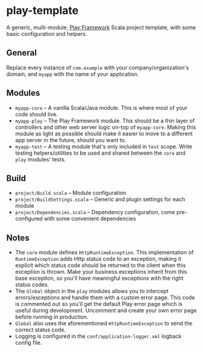# play-template

A generic, multi-module, [Play Framework](http://www.playframework.com/) Scala project template, with some basic configuration and helpers.

## General

Replace every instance of `com.example` with your company/organization's domain, and `myapp` with the name of your application.

## Modules

* `myapp-core` – A vanilla Scala/Java module. This is where most of your code should live.
* `myapp-play` – The Play Framework module. This should be a thin layer of controllers and other web server logic on-top of `myapp-core`. Making this module as light as possible should make it easier to move to a different app server in the future, should you want to.
* `myapp-test` – A testing module that's only included in `test` scope. Write testing helpers/utilities to be used and shared between the `core` and `play` modules' tests.

## Build

* `project/Build.scala` – Module configuration
* `project/BuildSettings.scala` – Generic and plugin settings for each module
* `project/Dependencies.scala` – Dependency configuration, come pre-configured with some convenient dependencies

## Notes

* The `core` module defines `HttpRuntimeException`. This implementation of `RuntimeException` adds Http status code to an exception, making it explicit which status code should be returned to the client when this exception is thrown. Make your business exceptions inherit from this base exception, so you'll have meaningful exceptions with the right status codes.
* The `Global` object in the `play` modules allows you to intercept errors/exceptions and handle them with a custom error page. This code is commented out so you'll get the default Play error page  which is useful during development. Uncomment and create your own error page before running in production.
* `Global` also uses the aforementioned `HttpRuntimeException` to send the correct status code.
* Logging is configured in the `conf/application-logger.xml` logback config file.
